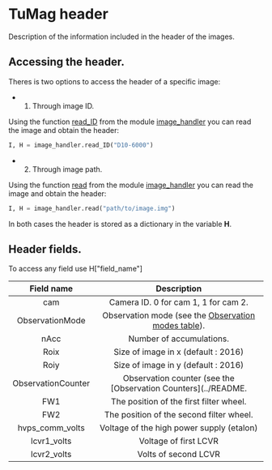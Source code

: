 # TuMag header

Description of the information included in the header of the images. 

## Accessing the header. 

Theres is two options to access the header of a specific image:

- 1. Through image ID.

Using the function [read_ID](../image_handler.py#L270) from the module [image_handler](../image_handler.py) you can read the image and obtain the header: 

```python
I, H = image_handler.read_ID("D10-6000")
```

- 2. Through image path.

Using the function [read](../image_handler.py#L90) from the module [image_handler](../image_handler.py) you can read the image and obtain the header: 

```python
I, H = image_handler.read("path/to/image.img")
```

In both cases the header is stored as a dictionary in the variable **H**.

## Header fields.

To access any field use H["field_name"]

| Field name | Description|
|:--------:|:--------:|
| cam | Camera ID. 0 for cam 1, 1 for cam 2. |
| ObservationMode | Observation mode (see the [Observation modes table](../README.md#observation-modes)). |
| nAcc | Number of accumulations. |
| Roix | Size of image in x (default : 2016)  |
| Roiy | Size of image in y (default : 2016) |
| ObservationCounter | Observation counter (see the [Observation Counters](../README. |md#observation-modes))   |
| FW1 | The position of the first filter wheel.  |
| FW2 | The position of the second filter wheel.  |
| hvps_comm_volts | Voltage of the high power supply (etalon) |
| lcvr1_volts | Voltage of first LCVR |
| lcvr2_volts | Volts of second LCVR |
